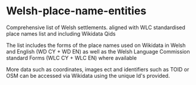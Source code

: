 # Welsh-place-name-entities
Comprehensive list of Welsh settlements. aligned with WLC standardised place names list and including Wikidata Qids

The list includes the forms of the place names used on Wikidata in Welsh and English (WD CY + WD EN) as well as the Welsh Language Commission standard Forms (WLC CY + WLC EN) where available

More data such as coordinates, images ect and identifiers such as TOID or OSM can be accessed via Wikidata using the unique Id's provided.
